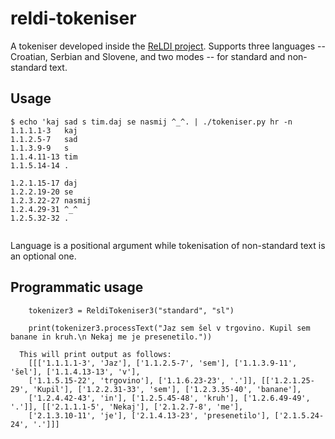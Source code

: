 # reldi-tokeniser

A tokeniser developed inside the [ReLDI project](https://reldi.spur.uzh.ch). Supports three languages -- Croatian, Serbian and Slovene, and two modes -- for standard and non-standard text.

## Usage

```
$ echo 'kaj sad s tim.daj se nasmij ^_^. | ./tokeniser.py hr -n
1.1.1.1-3	kaj
1.1.2.5-7	sad
1.1.3.9-9	s
1.1.4.11-13	tim
1.1.5.14-14	.

1.2.1.15-17	daj
1.2.2.19-20	se
1.2.3.22-27	nasmij
1.2.4.29-31	^_^
1.2.5.32-32	.


```

Language is a positional argument while tokenisation of non-standard text is an optional one.

## Programmatic usage

```
    tokenizer3 = ReldiTokeniser3("standard", "sl")

    print(tokenizer3.processText("Jaz sem šel v trgovino. Kupil sem banane in kruh.\n Nekaj me je presenetilo."))

  This will print output as follows:
    [[['1.1.1.1-3', 'Jaz'], ['1.1.2.5-7', 'sem'], ['1.1.3.9-11', 'šel'], ['1.1.4.13-13', 'v'],
    ['1.1.5.15-22', 'trgovino'], ['1.1.6.23-23', '.']], [['1.2.1.25-29', 'Kupil'], ['1.2.2.31-33', 'sem'], ['1.2.3.35-40', 'banane'],
    ['1.2.4.42-43', 'in'], ['1.2.5.45-48', 'kruh'], ['1.2.6.49-49', '.']], [['2.1.1.1-5', 'Nekaj'], ['2.1.2.7-8', 'me'],
    ['2.1.3.10-11', 'je'], ['2.1.4.13-23', 'presenetilo'], ['2.1.5.24-24', '.']]]
```
